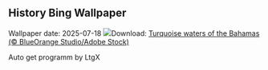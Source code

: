 ## History Bing Wallpaper
Wallpaper date: 2025-07-18
![](https://www.bing.com/th?id=OHR.BahamaBlues_EN-IN1616548748_UHD.jpg&w=1000)Download: [Turquoise waters of the Bahamas (© BlueOrange Studio/Adobe Stock)](https://www.bing.com/th?id=OHR.BahamaBlues_EN-IN1616548748_UHD.jpg)

Auto get programm by LtgX
